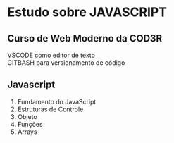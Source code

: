 # Estudo sobre JAVASCRIPT  
## Curso de Web Moderno da COD3R

VSCODE como editor de texto  
GITBASH para versionamento de código


<h2>Javascript</h2>

01. Fundamento do JavaScript
02. Estruturas de Controle 
03. Objeto
04. Funções
05. Arrays


